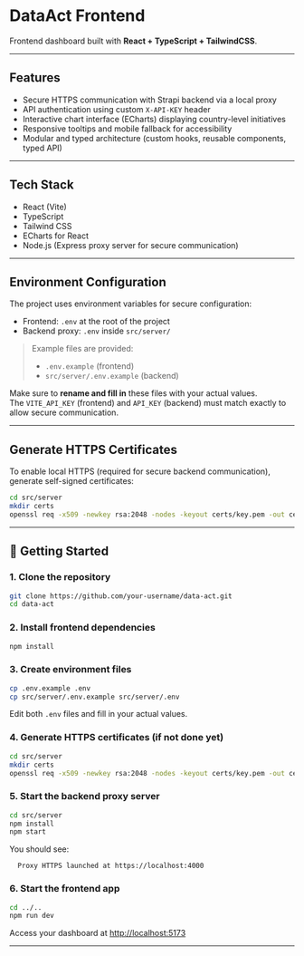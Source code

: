 # DataAct Frontend

Frontend dashboard built with **React + TypeScript + TailwindCSS**.

---

## Features

- Secure HTTPS communication with Strapi backend via a local proxy
- API authentication using custom `X-API-KEY` header
- Interactive chart interface (ECharts) displaying country-level initiatives
- Responsive tooltips and mobile fallback for accessibility
- Modular and typed architecture (custom hooks, reusable components, typed API)

---

## Tech Stack

- React (Vite)
- TypeScript
- Tailwind CSS
- ECharts for React
- Node.js (Express proxy server for secure communication)

---

## Environment Configuration

The project uses environment variables for secure configuration:

- Frontend: `.env` at the root of the project
- Backend proxy: `.env` inside `src/server/`

> Example files are provided:
>
> - `.env.example` (frontend)
> - `src/server/.env.example` (backend)

Make sure to **rename and fill in** these files with your actual values.  
The `VITE_API_KEY` (frontend) and `API_KEY` (backend) must match exactly to allow secure communication.

---

## Generate HTTPS Certificates

To enable local HTTPS (required for secure backend communication), generate self-signed certificates:

```bash
cd src/server
mkdir certs
openssl req -x509 -newkey rsa:2048 -nodes -keyout certs/key.pem -out certs/cert.pem -days 365
```

---

## 🚀 Getting Started

### 1. Clone the repository

```bash
git clone https://github.com/your-username/data-act.git
cd data-act
```

### 2. Install frontend dependencies

```bash
npm install
```

### 3. Create environment files

```bash
cp .env.example .env
cp src/server/.env.example src/server/.env
```

Edit both `.env` files and fill in your actual values.

### 4. Generate HTTPS certificates (if not done yet)

```bash
cd src/server
mkdir certs
openssl req -x509 -newkey rsa:2048 -nodes -keyout certs/key.pem -out certs/cert.pem -days 365
```

### 5. Start the backend proxy server

```bash
cd src/server
npm install
npm start
```

You should see:

```
  Proxy HTTPS launched at https://localhost:4000
```

### 6. Start the frontend app

```bash
cd ../..
npm run dev
```

Access your dashboard at [http://localhost:5173](http://localhost:5173)

---

